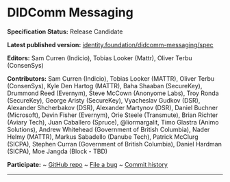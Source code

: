 DIDComm Messaging
==================

**Specification Status:** Release Candidate

**Latest published version:**
  [identity.foundation/didcomm-messaging/spec](https://identity.foundation/didcomm-messaging/spec)

**Editors:** Sam Curren (Indicio), Tobias Looker (Mattr), Oliver Terbu (ConsenSys)

**Contributors:** Sam Curren (Indicio), Tobias Looker (MATTR), Oliver Terbu (ConsenSys), Kyle Den Hartog (MATTR), Baha Shaaban (SecureKey), Drummond Reed (Evernym), Steve McCown (Anonyome Labs), Troy Ronda (SecureKey), George Aristy (SecureKey), Vyacheslav Gudkov (DSR), Alexander Shcherbakov (DSR), Alexander Martynov (DSR), Daniel Buchner (Microsoft), Devin Fisher (Evernym), Orie Steele (Transmute), Brian Richter (Aviary Tech), Juan Caballero (Spruce), @liormargalit, Timo Glastra (Animo Solutions), Andrew Whitehead (Government of British Columbia), Nader Helmy (MATTR), Markus Sabadello (Danube Tech), Patrick McClurg (SICPA), Stephen Curran (Government of British Columbia), Daniel Hardman (SICPA), Moe Jangda (Block - TBD)

**Participate:**
~ [GitHub repo](https://github.com/decentralized-identity/didcomm-messaging)
~ [File a bug](https://github.com/decentralized-identity/didcomm-messaging/issues)
~ [Commit history](https://github.com/decentralized-identity/didcomm-messaging/commits/master)

------------------------------------
